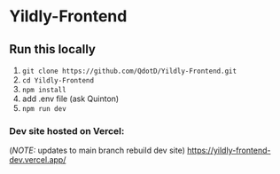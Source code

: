 # Yildly-Frontend

## Run this locally

1. `git clone https://github.com/QdotD/Yildly-Frontend.git`
2. `cd Yildly-Frontend`
3. `npm install`
5.  add .env file (ask Quinton)
6. `npm run dev`

### Dev site hosted on Vercel:
(*NOTE:* updates to main branch rebuild dev site)
https://yildly-frontend-dev.vercel.app/ 
